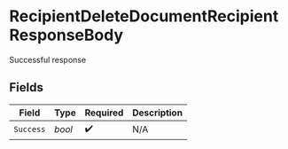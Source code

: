 # RecipientDeleteDocumentRecipientResponseBody

Successful response


## Fields

| Field              | Type               | Required           | Description        |
| ------------------ | ------------------ | ------------------ | ------------------ |
| `Success`          | *bool*             | :heavy_check_mark: | N/A                |